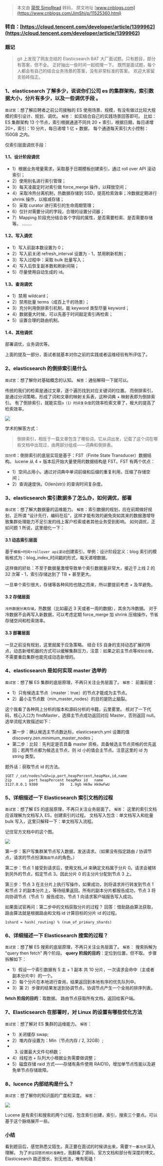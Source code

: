 > 本文由 [简悦 SimpRead](http://ksria.com/simpread/) 转码， 原文地址 [www.cnblogs.com](https://www.cnblogs.com/JimShi/p/11525360.html)

### **转自：[https://cloud.tencent.com/developer/article/1399962](https://cloud.tencent.com/developer/article/1399962)**

### **题记**

> git 上发现了网友总结的 Elasticsearch BAT 大厂面试题。只有题目，部分有答案，但不全。 正好抽出一些时间一起梳理一下。 既然是面试题，每个人都会有自己的结合业务场景的答案，没有非常标准的答案。 欢迎大家留言拍砖指正。

### **1、elasticsearch 了解多少，说说你们公司 es 的集群架构，索引数据大小，分片有多少，以及一些调优手段 。**

`面试官`：想了解应聘者之前公司接触的 ES 使用场景、规模，有没有做过比较大规模的索引设计、规划、调优。 `解答`： 如实结合自己的实践场景回答即可。 比如：ES 集群架构 13 个节点，索引根据通道不同共 20 + 索引，根据日期，每日递增 20+，索引：10 分片，每日递增 1 亿 + 数据， 每个通道每天索引大小控制：150GB 之内。

仅索引层面调优手段：

#### **1.1、设计阶段调优**

*   1）根据业务增量需求，采取基于日期模板创建索引，通过 roll over API 滚动索引；
*   2）使用别名进行索引管理；
*   3）每天凌晨定时对索引做 force_merge 操作，以释放空间；
*   4）采取冷热分离机制，热数据存储到 SSD，提高检索效率；冷数据定期进行 shrink 操作，以缩减存储；
*   5）采取 curator 进行索引的生命周期管理；
*   6）仅针对需要分词的字段，合理的设置分词器；
*   7）Mapping 阶段充分结合各个字段的属性，是否需要检索、是否需要存储等。 ……..

#### **1.2、写入调优**

*   1）写入前副本数设置为 0；
*   2）写入前关闭 refresh_interval 设置为 - 1，禁用刷新机制；
*   3）写入过程中：采取 bulk 批量写入；
*   4）写入后恢复副本数和刷新间隔；
*   5）尽量使用自动生成的 id。

#### **1.3、查询调优**

*   1）禁用 wildcard；
*   2）禁用批量 terms（成百上千的场景）；
*   3）充分利用倒排索引机制，能 keyword 类型尽量 keyword；
*   4）数据量大时候，可以先基于时间敲定索引再检索；
*   5）设置合理的路由机制。

#### **1.4、其他调优**

部署调优，业务调优等。

上面的提及一部分，面试者就基本对你之前的实践或者运维经验有所评估了。

### **2、elasticsearch 的倒排索引是什么**

`面试官`：想了解你对基础概念的认知。 `解答`：通俗解释一下就可以。

传统的我们的检索是通过文章，逐个遍历找到对应关键词的位置。 而倒排索引，是通过分词策略，形成了词和文章的映射关系表，这种词典 + 映射表即为倒排索引。 有了倒排索引，就能实现`o（1）时间复杂度`的效率检索文章了，极大的提高了检索效率。

![](https://ask.qcloudimg.com/http-save/yehe-1390885/apma7sgp3j.png?imageView2/2/w/1620)

学术的解答方式：

> 倒排索引，相反于一篇文章包含了哪些词，它从词出发，记载了这个词在哪些文档中出现过，由两部分组成——词典和倒排表。

`加分项`：倒排索引的底层实现是基于：FST（Finite State Transducer）数据结构。 lucene 从 4 + 版本后开始大量使用的数据结构是 FST。FST 有两个优点：

*   1）空间占用小。通过对词典中单词前缀和后缀的重复利用，压缩了存储空间；
*   2）查询速度快。O(len(str)) 的查询时间复杂度。

### **3、elasticsearch 索引数据多了怎么办，如何调优，部署**

`面试官`：想了解大数据量的运维能力。 `解答`：索引数据的规划，应在前期做好规划，正所谓 “设计先行，编码在后”，这样才能有效的避免突如其来的数据激增导致集群处理能力不足引发的线上客户检索或者其他业务受到影响。 如何调优，正如问题 1 所说，这里细化一下：

#### **3.1 动态索引层面**

基于`模板+时间+rollover api滚动`创建索引，举例：设计阶段定义：blog 索引的模板格式为：blog_index_时间戳的形式，每天递增数据。

这样做的好处：不至于数据量激增导致单个索引数据量非常大，接近于上线 2 的 32 次幂 - 1，索引存储达到了 TB + 甚至更大。

一旦单个索引很大，存储等各种风险也随之而来，所以要提前考虑 + 及早避免。

#### **3.2 存储层面**

`冷热数据分离存储`，热数据（比如最近 3 天或者一周的数据），其余为冷数据。 对于冷数据不会再写入新数据，可以考虑定期 force_merge 加 shrink 压缩操作，节省存储空间和检索效率。

#### **3.3 部署层面**

一旦之前没有规划，这里就属于应急策略。 结合 ES 自身的支持动态扩展的特点，动态新增机器的方式可以缓解集群压力，注意：如果之前主节点等`规划合理`，不需要重启集群也能完成动态新增的。

### **4、elasticsearch 是如何实现 master 选举的**

`面试官`：想了解 ES 集群的底层原理，不再只关注业务层面了。 `解答`： 前置前提：

*   1）只有候选主节点（master：true）的节点才能成为主节点。
*   2）最小主节点数（min_master_nodes）的目的是防止脑裂。

这个我看了各种网上分析的版本和源码分析的书籍，云里雾里。 核对了一下代码，核心入口为 findMaster，选择主节点成功返回对应 Master，否则返回 null。选举流程大致描述如下：

*   第一步：确认候选主节点数达标，elasticsearch.yml 设置的值 discovery.zen.minimum_master_nodes；
*   第二步：比较：先判定是否具备 master 资格，具备候选主节点资格的优先返回；若两节点都为候选主节点，则 id 小的值会主节点。注意这里的 id 为 string 类型。

题外话：获取节点 id 的方法。

```
1GET /_cat/nodes?v&h=ip,port,heapPercent,heapMax,id,name
2ip        port heapPercent heapMax id   name
3127.0.0.1 9300          39   1.9gb Hk9w Hk9wFwU

```

### **5、详细描述一下 Elasticsearch 索引文档的过程**

`面试官`：想了解 ES 的底层原理，不再只关注业务层面了。 `解答`： 这里的索引文档应该理解为文档写入 ES，创建索引的过程。 文档写入包含：单文档写入和批量 bulk 写入，这里只解释一下：单文档写入流程。

记住官方文档中的这个图。

![](https://ask.qcloudimg.com/http-save/yehe-1390885/dj15wwwkc0.jpeg?imageView2/2/w/1620)

第一步：客户写集群某节点写入数据，发送请求。（如果没有指定路由 / 协调节点，请求的节点扮演`路由节点`的角色。）

第二步：节点 1 接受到请求后，使用文档_id 来确定文档属于分片 0。请求会被转到另外的节点，假定节点 3。因此分片 0 的主分片分配到节点 3 上。

第三步：节点 3 在主分片上执行写操作，如果成功，则将请求并行转发到节点 1 和节点 2 的副本分片上，等待结果返回。所有的副本分片都报告成功，节点 3 将向协调节点（节点 1）报告成功，节点 1 向请求客户端报告写入成功。

如果面试官再问：第二步中的文档获取分片的过程？ 回答：借助路由算法获取，路由算法就是根据路由和文档 id 计算目标的分片 id 的过程。

```
1shard = hash(_routing) % (num_of_primary_shards)

```

### **6、详细描述一下 Elasticsearch 搜索的过程？**

`面试官`：想了解 ES 搜索的底层原理，不再只关注业务层面了。 `解答`： 搜索拆解为 “query then fetch” 两个阶段。 **query 阶段的目的**：定位到位置，但不取。 步骤拆解如下：

*   1）假设一个索引数据有 5 主 + 1 副本 共 10 分片，一次请求会命中（主或者副本分片中）的一个。
*   2）每个分片在本地进行查询，结果返回到本地有序的优先队列中。
*   3）第 2）步骤的结果发送到协调节点，协调节点产生一个全局的排序列表。

**fetch 阶段的目的**：取数据。 路由节点获取所有文档，返回给客户端。

### **7、Elasticsearch 在部署时，对 Linux 的设置有哪些优化方法**

`面试官`：想了解对 ES 集群的运维能力。 `解答`：

*   1）关闭缓存 swap;
*   2）堆内存设置为：Min（节点内存 / 2, 32GB）;
*   3) 设置最大文件句柄数；
*   4）线程池 + 队列大小根据业务需要做调整；
*   5）磁盘存储 raid 方式——存储有条件使用 RAID10，增加单节点性能以及避免单节点存储故障。

### **8、lucence 内部结构是什么？**

`面试官`：想了解你的知识面的广度和深度。 `解答`：

![](https://ask.qcloudimg.com/http-save/yehe-1390885/gp1s6a01fe.jpeg?imageView2/2/w/1620)

Lucene 是有索引和搜索的两个过程，包含索引创建，索引，搜索三个要点。可以基于这个脉络展开一些。

### **小结**

看到题目后，感觉熟悉又陌生。真正要在面试的时候讲出来，需要`下一番功夫`深入理解。 为了`求证回答的相对准确性`，我翻看了源码、官方文档和部分有深度的博文。 Elasticsearch 路还很长，别无他法，唯有死磕！